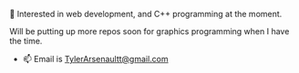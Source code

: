 🌱 Interested in web development, and C++ programming at the moment.

Will be putting up more repos soon for graphics programming when I have the time.

- 📫 Email is TylerArsenaultt@gmail.com

<!---
VirtualLime/VirtualLime is a ✨ special ✨ repository because its `README.md` (this file) appears on your GitHub profile.
You can click the Preview link to take a look at your changes.
--->
